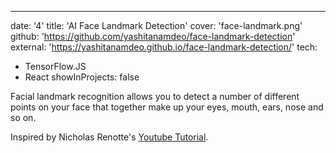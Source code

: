 ---

date: '4'
title: 'AI Face Landmark Detection'
cover: 'face-landmark.png'
github: 'https://github.com/yashitanamdeo/face-landmark-detection'
external: 'https://yashitanamdeo.github.io/face-landmark-detection/'
tech:

- TensorFlow.JS
- React
  showInProjects: false

Facial landmark recognition allows you to detect a number of different points on your face that together make up your eyes, mouth, ears, nose and so on.

Inspired by Nicholas Renotte's [Youtube Tutorial](https://www.youtube.com/watch?v=7lXYGDVHUNw).
